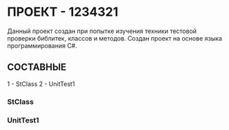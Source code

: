 # ПРОЕКТ - 1234321
Данный проект создан при попытке изучения техники тестовой проверки библитек, классов и методов.
Создан проект на основе языка программирования C#.
## СОСТАВНЫЕ
1 - StClass
2 - UnitTest1
### StClass
### UnitTest1
